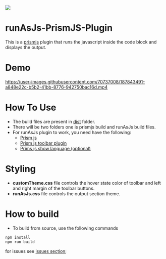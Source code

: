 [![](https://data.jsdelivr.com/v1/package/npm/runasjs-prismjs-plugin/badge)](https://www.jsdelivr.com/package/npm/runasjs-prismjs-plugin)

# runAsJs-PrismJS-Plugin
This is a [prismjs](https://github.com/PrismJS/prism) plugin that runs the javascript inside the code block and displays the output.

# Demo

https://user-images.githubusercontent.com/70737008/187843491-a848e22c-b5b2-41bb-8776-942750bac16d.mp4


# How To Use

- The build files are present in [dist](./dist) folder.
- There will be two folders one is prismjs build and runAsJs build files.
- For runAsJs plugin to work, you need have the following:
  - [Prism js](https://github.com/PrismJS/prism)
  - [Prism js toolbar plugin](https://github.com/PrismJS/prism/tree/master/plugins/toolbar)
  - [Prims js show language (optional) ](https://github.com/PrismJS/prism/tree/master/plugins/show-language)

# Styling

- **customTheme.css** file controls the hover state color of toolbar and left and right margin of the toolbar buttons.
- **runAsJs.css** file controls the output section theme.

# How to build

- To build from source, use the following commands

```shell
npm install
npm run build
```

for issues see [issues section](https://github.com/karthikeyan-cool/PrismJs-plugin-runJavascript/issues);
